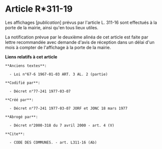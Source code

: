 # Article R*311-19

Les affichages [*publication*] prévus par l'article L. 311-16 sont effectués à la porte de la mairie, ainsi qu'en tous lieux
utiles.

La notification prévue par le deuxième alinéa de cet article est faite par lettre recommandée avec demande d'avis de
réception dans un délai d'un mois à compter de l'affichage à la porte de la mairie.

**Liens relatifs à cet article**

	**Anciens textes**:

	  - Loi n°67-6 1967-01-03 ART. 3 AL. 2 (partie)

	**Codifié par**:

	  - Décret n°77-241 1977-03-07

	**Créé par**:

	  - Décret n°77-241 1977-03-07 JORF et JONC 18 mars 1977

	**Abrogé par**:

	  - Décret n°2000-318 du 7 avril 2000 - art. 4 (V)

	**Cite**:

	  - CODE DES COMMUNES. - art. L311-16 (Ab)
